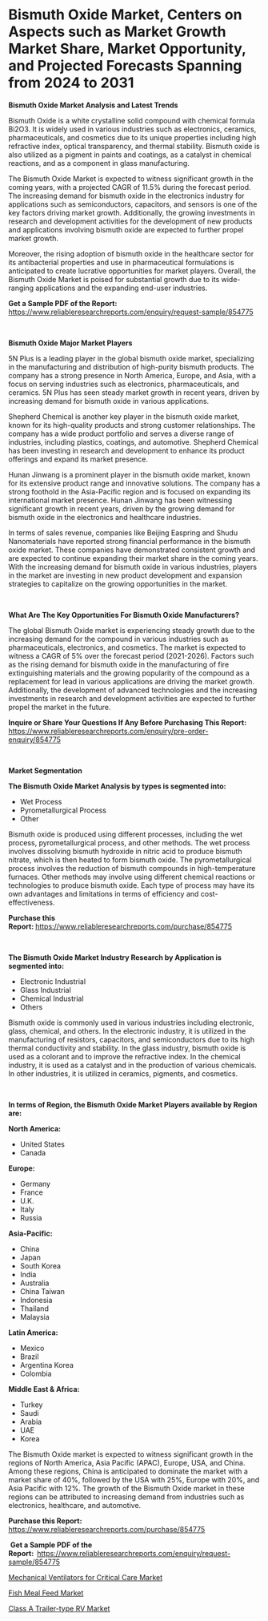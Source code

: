 <p><h1>Bismuth Oxide Market, Centers on Aspects such as Market Growth Market Share, Market Opportunity, and Projected Forecasts Spanning from 2024 to 2031</h1></p><p><strong>Bismuth Oxide Market Analysis and Latest Trends</strong></p>
<p><p>Bismuth Oxide is a white crystalline solid compound with chemical formula Bi2O3. It is widely used in various industries such as electronics, ceramics, pharmaceuticals, and cosmetics due to its unique properties including high refractive index, optical transparency, and thermal stability. Bismuth oxide is also utilized as a pigment in paints and coatings, as a catalyst in chemical reactions, and as a component in glass manufacturing.</p><p>The Bismuth Oxide Market is expected to witness significant growth in the coming years, with a projected CAGR of 11.5% during the forecast period. The increasing demand for bismuth oxide in the electronics industry for applications such as semiconductors, capacitors, and sensors is one of the key factors driving market growth. Additionally, the growing investments in research and development activities for the development of new products and applications involving bismuth oxide are expected to further propel market growth.</p><p>Moreover, the rising adoption of bismuth oxide in the healthcare sector for its antibacterial properties and use in pharmaceutical formulations is anticipated to create lucrative opportunities for market players. Overall, the Bismuth Oxide Market is poised for substantial growth due to its wide-ranging applications and the expanding end-user industries.</p></p>
<p><strong>Get a Sample PDF of the Report:&nbsp;</strong> <a href="https://www.reliableresearchreports.com/enquiry/request-sample/854775">https://www.reliableresearchreports.com/enquiry/request-sample/854775</a></p>
<p>&nbsp;</p>
<p><strong>Bismuth Oxide Major Market Players</strong></p>
<p><p>5N Plus is a leading player in the global bismuth oxide market, specializing in the manufacturing and distribution of high-purity bismuth products. The company has a strong presence in North America, Europe, and Asia, with a focus on serving industries such as electronics, pharmaceuticals, and ceramics. 5N Plus has seen steady market growth in recent years, driven by increasing demand for bismuth oxide in various applications.</p><p>Shepherd Chemical is another key player in the bismuth oxide market, known for its high-quality products and strong customer relationships. The company has a wide product portfolio and serves a diverse range of industries, including plastics, coatings, and automotive. Shepherd Chemical has been investing in research and development to enhance its product offerings and expand its market presence.</p><p>Hunan Jinwang is a prominent player in the bismuth oxide market, known for its extensive product range and innovative solutions. The company has a strong foothold in the Asia-Pacific region and is focused on expanding its international market presence. Hunan Jinwang has been witnessing significant growth in recent years, driven by the growing demand for bismuth oxide in the electronics and healthcare industries.</p><p>In terms of sales revenue, companies like Beijing Easpring and Shudu Nanomaterials have reported strong financial performance in the bismuth oxide market. These companies have demonstrated consistent growth and are expected to continue expanding their market share in the coming years. With the increasing demand for bismuth oxide in various industries, players in the market are investing in new product development and expansion strategies to capitalize on the growing opportunities in the market.</p></p>
<p>&nbsp;</p>
<p><strong>What Are The Key Opportunities For Bismuth Oxide Manufacturers?</strong></p>
<p><p>The global Bismuth Oxide market is experiencing steady growth due to the increasing demand for the compound in various industries such as pharmaceuticals, electronics, and cosmetics. The market is expected to witness a CAGR of 5% over the forecast period (2021-2026). Factors such as the rising demand for bismuth oxide in the manufacturing of fire extinguishing materials and the growing popularity of the compound as a replacement for lead in various applications are driving the market growth. Additionally, the development of advanced technologies and the increasing investments in research and development activities are expected to further propel the market in the future.</p></p>
<p><strong>Inquire or Share Your Questions If Any Before Purchasing This Report:</strong> <a href="https://www.reliableresearchreports.com/enquiry/pre-order-enquiry/854775">https://www.reliableresearchreports.com/enquiry/pre-order-enquiry/854775</a></p>
<p>&nbsp;</p>
<p><strong>Market Segmentation</strong></p>
<p><strong>The Bismuth Oxide Market Analysis by types is segmented into:</strong></p>
<p><ul><li>Wet Process</li><li>Pyrometallurgical Process</li><li>Other</li></ul></p>
<p><p>Bismuth oxide is produced using different processes, including the wet process, pyrometallurgical process, and other methods. The wet process involves dissolving bismuth hydroxide in nitric acid to produce bismuth nitrate, which is then heated to form bismuth oxide. The pyrometallurgical process involves the reduction of bismuth compounds in high-temperature furnaces. Other methods may involve using different chemical reactions or technologies to produce bismuth oxide. Each type of process may have its own advantages and limitations in terms of efficiency and cost-effectiveness.</p></p>
<p><strong>Purchase this Report:&nbsp;</strong><a href="https://www.reliableresearchreports.com/purchase/854775">https://www.reliableresearchreports.com/purchase/854775</a></p>
<p>&nbsp;</p>
<p><strong>The Bismuth Oxide Market Industry Research by Application is segmented into:</strong></p>
<p><ul><li>Electronic Industrial</li><li>Glass Industrial</li><li>Chemical Industrial</li><li>Others</li></ul></p>
<p><p>Bismuth oxide is commonly used in various industries including electronic, glass, chemical, and others. In the electronic industry, it is utilized in the manufacturing of resistors, capacitors, and semiconductors due to its high thermal conductivity and stability. In the glass industry, bismuth oxide is used as a colorant and to improve the refractive index. In the chemical industry, it is used as a catalyst and in the production of various chemicals. In other industries, it is utilized in ceramics, pigments, and cosmetics.</p></p>
<p>&nbsp;</p>
<p><strong>In terms of Region, the Bismuth Oxide Market Players available by Region are:</strong></p>
<p>
    <p> <strong> North America: </strong>
        <ul>
            <li>United States</li>
            <li>Canada</li>
        </ul>
        </p> 
    <p> <strong> Europe: </strong>
        <ul>
            <li>Germany</li>
            <li>France</li>
            <li>U.K.</li>
            <li>Italy</li>
            <li>Russia</li>
        </ul>
        </p> 
    <p> <strong> Asia-Pacific: </strong>
        <ul>
            <li>China</li>
            <li>Japan</li>
            <li>South Korea</li>
            <li>India</li>
            <li>Australia</li>
            <li>China Taiwan</li>
            <li>Indonesia</li>
            <li>Thailand</li>
            <li>Malaysia</li>
        </ul>
        </p> 
    <p> <strong> Latin America: </strong>
        <ul>
            <li>Mexico</li>
            <li>Brazil</li>
            <li>Argentina Korea</li>
            <li>Colombia</li>
        </ul>
        </p> 
    <p> <strong> Middle East & Africa: </strong>
        <ul>
            <li>Turkey</li>
            <li>Saudi</li>
            <li>Arabia</li>
            <li>UAE</li>
            <li>Korea</li>
        </ul>
    </p>
    </p>
<p><p>The Bismuth Oxide market is expected to witness significant growth in the regions of North America, Asia Pacific (APAC), Europe, USA, and China. Among these regions, China is anticipated to dominate the market with a market share of 40%, followed by the USA with 25%, Europe with 20%, and Asia Pacific with 12%. The growth of the Bismuth Oxide market in these regions can be attributed to increasing demand from industries such as electronics, healthcare, and automotive.</p></p>
<p><strong>Purchase this Report: </strong><a href="https://www.reliableresearchreports.com/purchase/854775">https://www.reliableresearchreports.com/purchase/854775</a></p>
<p>&nbsp;<strong>Get a Sample PDF of the Report:&nbsp;&nbsp;</strong><a href="https://www.reliableresearchreports.com/enquiry/request-sample/854775">https://www.reliableresearchreports.com/enquiry/request-sample/854775</a></p>
<p><strong></strong></p>
<p><p><a href="https://view.publitas.com/reportprime-1/mechanical-ventilators-for-critical-care-market-offers-provide-insightful-data-for-the-time-period-from-2023-to-2030-and-also-provide-analysis-based-on-application-type-and-region/">Mechanical Ventilators for Critical Care Market</a></p><p><a href="https://view.publitas.com/reportprime-1/fish-meal-feed-market-size-share-trends-analysis-report-by-application-regional-outlook-competitive-strategies-and-segment-forecasts-2023-2030/">Fish Meal Feed Market</a></p><p><a href="https://view.publitas.com/reportprime-1/class-a-trailer-type-rv-market-share-market-new-trends-analysis-report-by-type-by-application-by-end-use-by-region-and-segment-forecasts-2023-2030/">Class A Trailer-type RV Market</a></p></p>